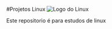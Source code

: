 #Projetos Linux
![Logo do Linux](https://e-tinet.com/wp-content/uploads/2017/02/MELHORES-DISTRIBUICOES-LINUX-RODAR-SERVIDORES-2.png)

Este repositorio é para estudos de linux

